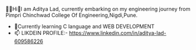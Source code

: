 👨‍🎓Hi👋I am Aditya Lad,
currently embarking on my engineering 
journey from Pimpri Chinchwad College Of 
Engineering,Nigdi,Pune.
- 🌱Currently learning C language and 
    WEB DEVELOPMENT
- 📫 LIKDEIN PROFILE:- https://www.linkedin.com/in/aditya-lad-609586226

